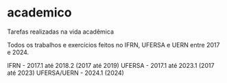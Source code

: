 # academico
Tarefas realizadas na vida acadêmica

Todos os trabalhos e exercícios feitos no IFRN, UFERSA e UERN entre 2017 e 2024.

IFRN   - 2017.1 até 2018.2 (2017 até 2019)
UFERSA - 2017.1 até 2023.1 (2017 até 2023)
UFERSA/UERN - 2024.1 (2024)
